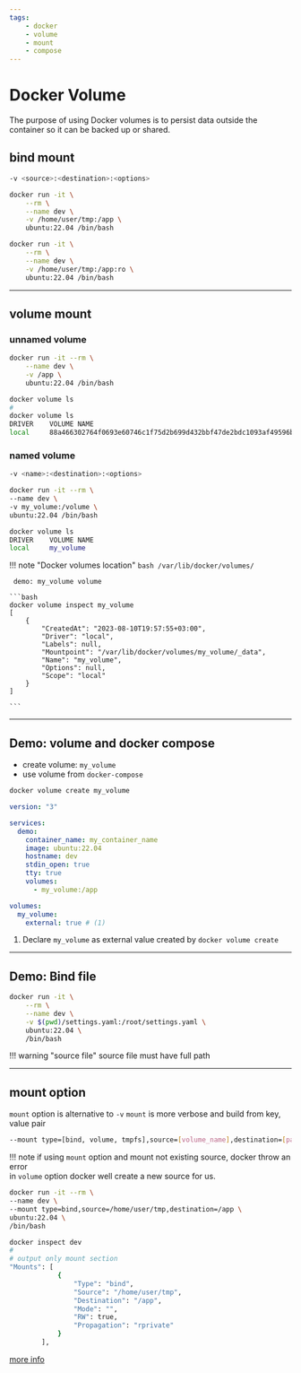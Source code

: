 ```yaml
---
tags:
    - docker
    - volume
    - mount
    - compose
---
```


# Docker Volume
The purpose of using Docker volumes is to persist data outside the container so it can be backed up or shared.

## bind mount

```bash title="syntax"
-v <source>:<destination>:<options>
```

```bash title="simple"
docker run -it \
    --rm \
    --name dev \
    -v /home/user/tmp:/app \
    ubuntu:22.04 /bin/bash
```

```bash title="mount as readonly"
docker run -it \
    --rm \
    --name dev \
    -v /home/user/tmp:/app:ro \
    ubuntu:22.04 /bin/bash
```

---

## volume mount
### unnamed volume
```bash title="mount volume"
docker run -it --rm \
    --name dev \
    -v /app \
    ubuntu:22.04 /bin/bash 
```

```bash
docker volume ls
#
docker volume ls
DRIVER    VOLUME NAME
local     88a466302764f0693e60746c1f75d2b699d432bbf47de2bdc1093af49596bbba

```

### named volume

```bash title="syntax"
-v <name>:<destination>:<options>
```

```bash title="named volume"
docker run -it --rm \
--name dev \
-v my_volume:/volume \
ubuntu:22.04 /bin/bash
```

```bash title="docker volume"
docker volume ls
DRIVER    VOLUME NAME
local     my_volume

```

!!! note "Docker volumes location"
     ```bash
     /var/lib/docker/volumes/
     ```

     demo: my_volume volume

    ```bash
    docker volume inspect my_volume
    [
        {
            "CreatedAt": "2023-08-10T19:57:55+03:00",
            "Driver": "local",
            "Labels": null,
            "Mountpoint": "/var/lib/docker/volumes/my_volume/_data",
            "Name": "my_volume",
            "Options": null,
            "Scope": "local"
        }
    ]

    ```

---

## Demo: volume and docker compose
- create volume: `my_volume`
- use volume from `docker-compose`

```bash
docker volume create my_volume
```

```yaml title="docker-compose up" linenums="1" hl_lines="15"
version: "3"

services:
  demo:
    container_name: my_container_name
    image: ubuntu:22.04
    hostname: dev
    stdin_open: true 
    tty: true
    volumes:
      - my_volume:/app

volumes:
  my_volume:
    external: true # (1)
```

1. Declare `my_volume` as external value created by `docker volume create`


---

## Demo: Bind file

```bash
docker run -it \
    --rm \
    --name dev \
    -v $(pwd)/settings.yaml:/root/settings.yaml \
    ubuntu:22.04 \
    /bin/bash
```

!!! warning "source file"
    source file must have full path


---

## mount option
`mount` option is alternative to `-v` 
`mount` is more verbose and build from key, value pair

```bash
--mount type=[bind, volume, tmpfs],source=[volume_name],destination=[path_in_container], 
```
     
!!! note 
    if using `mount` option and mount not existing source, docker throw an error  
    in `volume` option docker well create a new source for us.

```bash
docker run -it --rm \
--name dev \
--mount type=bind,source=/home/user/tmp,destination=/app \
ubuntu:22.04 \
/bin/bash

```
     
```bash
docker inspect dev
#
# output only mount section
"Mounts": [
            {
                "Type": "bind",
                "Source": "/home/user/tmp",
                "Destination": "/app",
                "Mode": "",
                "RW": true,
                "Propagation": "rprivate"
            }
        ],

```

[more info](https://docs.docker.com/storage/bind-mounts/)